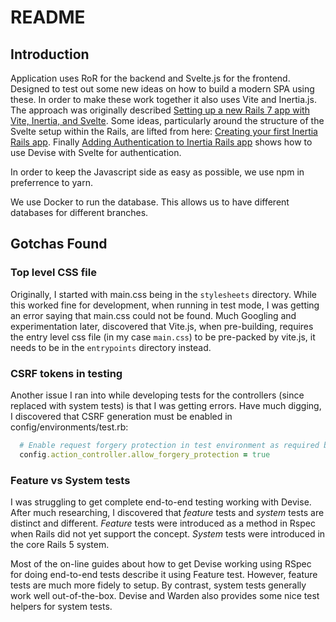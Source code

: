 # README

## Introduction
Application uses RoR for the backend and Svelte.js for the frontend.  Designed to test out some new ideas on how to
build a modern SPA using these.  In order to make these work together it also uses Vite and Inertia.js.  The approach
was originally described [Setting up a new Rails 7 app with Vite, Inertia, and Svelte](https://dev.to/buhrmi/setting-up-a-new-rails-7-app-with-vite-inertia-and-svelte-c9e).
Some ideas, particularly around the structure of the Svelte setup within the Rails, are lifted from here:
[Creating your first Inertia Rails app](https://way-too-mainstream.vercel.app/articles/creating-first-inertia-rails-app).  Finally [Adding Authentication to Inertia Rails app](https://way-too-mainstream.vercel.app/articles/add-auth-to-inertia-rails-app)
shows how to use Devise with Svelte for authentication.

In order to keep the Javascript side as easy as possible, we use npm in preferrence to yarn.

We use Docker to run the database.  This allows us to have different databases for different branches.



## Gotchas Found

### Top level CSS file
Originally, I started with main.css being in the `stylesheets` directory.  While this worked fine for development, when
running in test mode, I was getting an error saying that main.css could not be found.  Much Googling and experimentation
later, discovered that Vite.js, when pre-building, requires the entry level css file (in my case `main.css`) to be
pre-packed by vite.js, it needs to be in the `entrypoints` directory instead.

### CSRF tokens in testing
Another issue I ran into while developing tests for the controllers (since replaced with system tests) is that I was
getting errors.  Have much digging, I discovered that CSRF generation must be enabled in config/environments/test.rb:

```ruby
  # Enable request forgery protection in test environment as required by Svelte
  config.action_controller.allow_forgery_protection = true
```

### Feature vs System tests
I was struggling to get complete end-to-end testing working with Devise.  After much researching, I discovered that
_feature_ tests and _system_ tests are distinct and different.  _Feature_ tests were introduced as a method in Rspec
when Rails did not yet support the concept.  _System_ tests were introduced in the core Rails 5 system.

Most of the on-line guides about how to get Devise working using RSpec for doing end-to-end tests describe it using
Feature test.  However, feature tests are much more fidely to setup.  By contrast, system tests generally work well
out-of-the-box.  Devise and Warden also provides some nice test helpers for system tests. 
